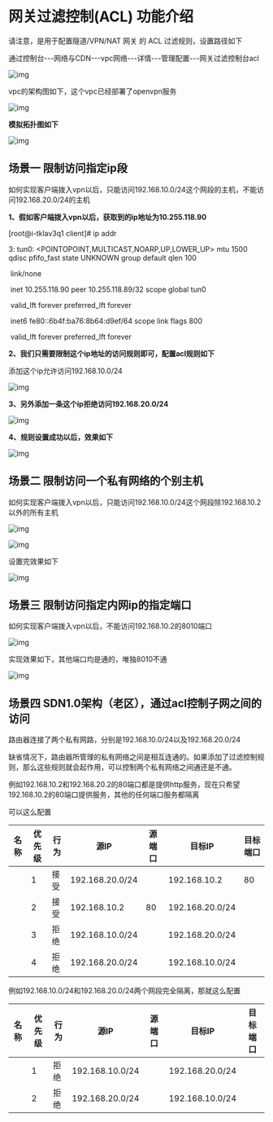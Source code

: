 ---
---

# 网关过滤控制(ACL) 功能介绍

请注意，是用于配置隧道/VPN/NAT 网关 的 ACL 过滤规则，设置路径如下

通过控制台---网络与CDN---vpc网络---详情---管理配置---网关过滤控制台acl

![img](../_images/image-1570522067358.png)

vpc的架构图如下，这个vpc已经部署了openvpn服务

![img](../_images/image-1570522068832.png)

**模拟拓扑图如下**

![img](../_images/image-1570522070199.png)

## 场景一  限制访问指定ip段

如何实现客户端拨入vpn以后，只能访问192.168.10.0/24这个网段的主机，不能访问192.168.20.0/24的主机

**1、假如客户端拨入vpn以后，获取到的ip地址为10.255.118.90**

[root@i-tklav3q1 client]# ip addr

3: tun0: <POINTOPOINT,MULTICAST,NOARP,UP,LOWER_UP> mtu 1500 qdisc pfifo_fast state UNKNOWN group default qlen 100

​    link/none 

​    inet 10.255.118.90 peer 10.255.118.89/32 scope global tun0

​       valid_lft forever preferred_lft forever

​    inet6 fe80::6b4f:ba76:8b64:d9ef/64 scope link flags 800 

​       valid_lft forever preferred_lft forever

**2、我们只需要限制这个ip地址的访问规则即可，配置acl规则如下**

添加这个ip允许访问192.168.10.0/24

![img](../_images/image-1570522073430.png)

**3、另外添加一条这个ip拒绝访问192.168.20.0/24**

![img](../_images/image-1570522074858.png)

**4、规则设置成功以后，效果如下**

![img](../_images/image-1570522076751.png)

## 场景二  限制访问一个私有网络的个别主机

如何实现客户端拨入vpn以后，只能访问192.168.10.0/24这个网段除192.168.10.2以外的所有主机

![img](../_images/image-1570522078271.png)

![img](../_images/image-1570522079917.png)

设置完效果如下

![img](../_images/image-1570522081409.png)

## 场景三 限制访问指定内网ip的指定端口

如何实现客户端拨入vpn以后，不能访问192.168.10.2的8010端口

![img](../_images/image-1570522083210.png)

实现效果如下，其他端口均是通的，唯独8010不通

![img](../_images/image-1570522084855.png)

## 场景四  SDN1.0架构（老区），通过acl控制子网之间的访问

路由器连接了两个私有网路，分别是192.168.10.0/24以及192.168.20.0/24

缺省情况下，路由器所管理的私有网络之间是相互连通的。如果添加了过滤控制规则，那么这些规则就会起作用，可以控制两个私有网络之间通还是不通。

例如192.168.10.2和192.168.20.2的80端口都是提供http服务，现在只希望192.168.10.2的80端口提供服务，其他的任何端口服务都隔离

可以这么配置

| 名称 | 优先级 | 行为 | 源IP            | 源端口 | 目标IP          | 目标端口 |
| ---- | ------ | ---- | --------------- | ------ | --------------- | -------- |
|      | 1      | 接受 | 192.168.20.0/24 |        | 192.168.10.2    | 80       |
|      | 2      | 接受 | 192.168.10.2    | 80     | 192.168.20.0/24 |          |
|      | 3      | 拒绝 | 192.168.10.0/24 |        | 192.168.20.0/24 |          |
|      | 4      | 拒绝 | 192.168.20.0/24 |        | 192.168.10.0/24 |          |

例如192.168.10.0/24和192.168.20.0/24两个网段完全隔离，那就这么配置



| 名称 | 优先级 | 行为 | 源IP            | 源端口 | 目标IP          | 目标端口 |
| ---- | ------ | ---- | --------------- | ------ | --------------- | -------- |
|      | 1      | 拒绝 | 192.168.10.0/24 |        | 192.168.20.0/24 |          |
|      | 2      | 拒绝 | 192.168.20.0/24 |        | 192.168.10.0/24 |          |

